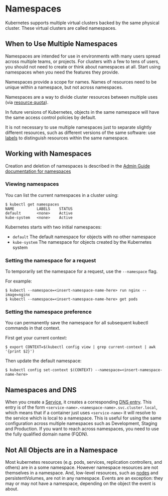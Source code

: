 # Namespaces

Kubernetes supports multiple virtual clusters backed by the same physical cluster.
These virtual clusters are called namespaces.

## When to Use Multiple Namespaces

Namespaces are intended for use in environments with many users spread across multiple
teams, or projects.  For clusters with a few to tens of users, you should not
need to create or think about namespaces at all.  Start using namespaces when you
need the features they provide.

Namespaces provide a scope for names.  Names of resources need to be unique within a namespace, but not across namespaces.

Namespaces are a way to divide cluster resources between multiple uses (via [resource quota](../../docs/admin/resource-quota.md)).

In future versions of Kubernetes, objects in the same namespace will have the same
access control policies by default.

It is not necessary to use multiple namespaces just to separate slightly different
resources, such as different versions of the same software: use [labels](#labels.md) to distinguish
resources within the same namespace.

## Working with Namespaces

Creation and deletion of namespaces is described in the [Admin Guide documentation
for namespaces](../../docs/admin/namespaces.md)

### Viewing namespaces

You can list the current namespaces in a cluster using:

```console
$ kubectl get namespaces
NAME          LABELS    STATUS
default       <none>    Active
kube-system   <none>    Active
```

Kubernetes starts with two initial namespaces:
   * `default` The default namespace for objects with no other namespace
   * `kube-system` The namespace for objects created by the Kubernetes system

### Setting the namespace for a request

To temporarily set the namespace for a request, use the `--namespace` flag.

For example:

```console
$ kubectl --namespace=<insert-namespace-name-here> run nginx --image=nginx
$ kubectl --namespace=<insert-namespace-name-here> get pods
```

### Setting the namespace preference

You can permanently save the namespace for all subsequent kubectl commands in that
context.

First get your current context:

```console
$ export CONTEXT=$(kubectl config view | grep current-context | awk '{print $2}')
```

Then update the default namespace:

```console
$ kubectl config set-context $(CONTEXT) --namespace=<insert-namespace-name-here>
```

## Namespaces and DNS

When you create a [Service](services.md), it creates a corresponding [DNS entry](../admin/dns.md).
This entry is of the form `<service-name>.<namespace-name>.svc.cluster.local`, which means
that if a container just uses `<service-name>` it will resolve to the service which
is local to a namespace.  This is useful for using the same configuration across
multiple namespaces such as Development, Staging and Production.  If you want to reach
across namespaces, you need to use the fully qualified domain name (FQDN).

## Not All Objects are in a Namespace

Most kubernetes resources (e.g. pods, services, replication controllers, and others) are
in a some namespace.  However namespace resources are not themselves in a namespace.
And, low-level resources, such as [nodes](../../docs/admin/node.md) and
persistentVolumes, are not in any namespace. Events are an exception: they may or may not
have a namespace, depending on the object the event is about.
